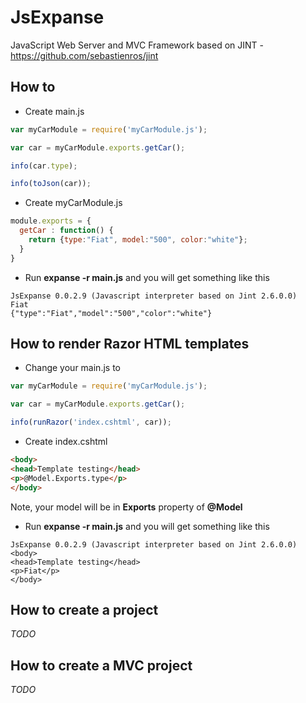 # JsExpanse
JavaScript Web Server and MVC Framework based on JINT - https://github.com/sebastienros/jint

## How to

* Create main.js
```javascript
var myCarModule = require('myCarModule.js');

var car = myCarModule.exports.getCar();

info(car.type);

info(toJson(car));
```

* Create myCarModule.js
```javascript
module.exports = {
  getCar : function() {
    return {type:"Fiat", model:"500", color:"white"};
  }
}
```
* Run __expanse -r main.js__ and you will get something like this
```
JsExpanse 0.0.2.9 (Javascript interpreter based on Jint 2.6.0.0)
Fiat
{"type":"Fiat","model":"500","color":"white"}
```
## How to render Razor HTML templates
* Change your main.js to
```javascript
var myCarModule = require('myCarModule.js');

var car = myCarModule.exports.getCar();

info(runRazor('index.cshtml', car));
```
* Create index.cshtml
```html
<body>
<head>Template testing</head>
<p>@Model.Exports.type</p>
</body>
```
Note, your model will be in __Exports__ property of __@Model__
* Run __expanse -r main.js__ and you will get something like this
```
JsExpanse 0.0.2.9 (Javascript interpreter based on Jint 2.6.0.0)
<body>
<head>Template testing</head>
<p>Fiat</p>
</body>
```
## How to create a project
*TODO*
## How to create a MVC project
*TODO*
